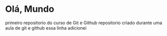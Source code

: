 # Olá, Mundo
 primeiro repositorio  do curso de Git e Github
 repositorio criado durante uma aula de git e github
 essa linha adicionei 
